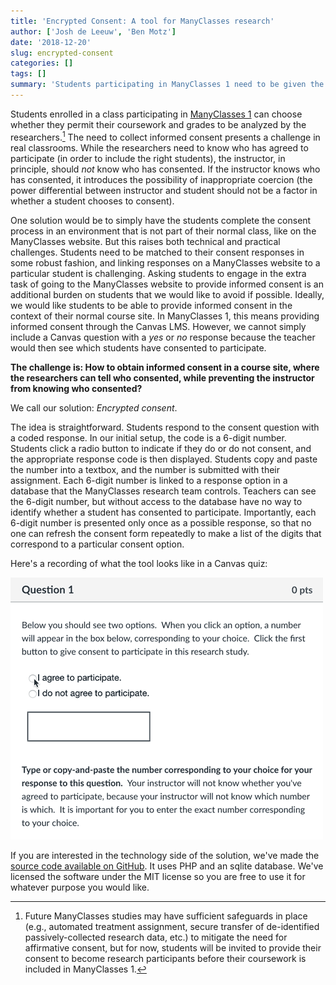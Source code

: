 ```yaml
---
title: 'Encrypted Consent: A tool for ManyClasses research'
author: ['Josh de Leeuw', 'Ben Motz']
date: '2018-12-20'
slug: encrypted-consent
categories: []
tags: []
summary: 'Students participating in ManyClasses 1 need to be given the option to provide informed consent, but ideally instructors should not know which students have consented to participate. We created a tool to enable encrypted consent.'
---
```


Students enrolled in a class participating in [ManyClasses 1](../projects/many-classes-1/) can choose whether they permit their coursework and grades to be analyzed by the researchers.[^1] The need to collect informed consent presents a challenge in real classrooms.  While the researchers need to know who has agreed to participate (in order to include the right students), the instructor, in principle, should _not_ know who has consented.  If the instructor knows who has consented, it introduces the possibility of inappropriate coercion (the power differential between instructor and student should not be a factor in whether a student chooses to consent).

One solution would be to simply have the students complete the consent process in an environment that is not part of their normal class, like on the ManyClasses website. But this raises both technical and practical challenges. Students need to be matched to their consent responses in some robust fashion, and linking responses on a ManyClasses website to a particular student is challenging. Asking students to engage in the extra task of going to the ManyClasses website to provide informed consent is an additional burden on students that we would like to avoid if possible. Ideally, we would like students to be able to provide informed consent in the context of their normal course site. In ManyClasses 1, this means providing informed consent through the Canvas LMS. However, we cannot simply include a Canvas question with a *yes* or *no* response because the teacher would then see which students have consented to participate.

**The challenge is: How to obtain informed consent in a course site, where the researchers can tell who consented, while preventing the instructor from knowing who consented?**

We call our solution: *Encrypted consent*.

The idea is straightforward. Students respond to the consent question with a coded response. In our initial setup, the code is a 6-digit number. Students click a radio button to indicate if they do or do not consent, and the appropriate response code is then displayed. Students copy and paste the number into a textbox, and the number is submitted with their assignment. Each 6-digit number is linked to a response option in a database that the ManyClasses research team controls. Teachers can see the 6-digit number, but without access to the database have no way to identify whether a student has consented to participate. Importantly, each 6-digit number is presented only once as a possible response, so that no one can refresh the consent form repeatedly to make a list of the digits that correspond to a particular consent option.

Here's a recording of what the tool looks like in a Canvas quiz:

![Animated Demo of Consent Form in Canvas Website](/img/encrypted-consent.gif)

If you are interested in the technology side of the solution, we've made the [source code available on GitHub](https://github.com/ManyClasses/encrypted-consent). It uses PHP and an sqlite database. We've licensed the software under the MIT license so you are free to use it for whatever purpose you would like.

[^1]: Future ManyClasses studies may have sufficient safeguards in place (e.g., automated treatment assignment, secure transfer of de-identified passively-collected research data, etc.) to mitigate the need for affirmative consent, but for now, students will be invited to provide their consent to become research participants before their coursework is included in ManyClasses 1.
